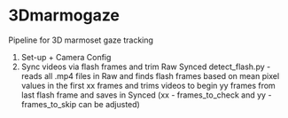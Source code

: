 # 3Dmarmogaze

Pipeline for 3D marmoset gaze tracking
1. Set-up + Camera Config
2. Sync videos via flash frames and trim
	Raw
	Synced
	detect_flash.py - reads all .mp4 files in Raw and finds flash frames based on mean pixel values in the first xx frames and trims videos to begin yy frames from last flash frame and saves in Synced (xx - frames_to_check and yy  - frames_to_skip can be adjusted) 
	
